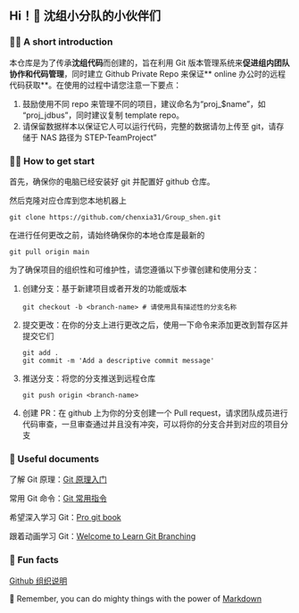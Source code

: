 ## Hi！👋 沈组小分队的小伙伴们 

### 🙋‍♀️ A short introduction

本仓库是为了传承**沈组代码**而创建的，旨在利用 Git 版本管理系统来**促进组内团队协作和代码管理**，同时建立 Github Private Repo 来保证** online 办公时的远程代码获取**。在使用的过程中请您注意一下要点：

1. 鼓励使用不同 repo 来管理不同的项目，建议命名为“proj_$name”，如 “proj_jdbus”，同时建议复制 template repo。
2. 请保留数据样本以保证它人可以运行代码，完整的数据请勿上传至 git，请存储于 NAS 路径为 STEP-TeamProject”

### 👩‍💻 How to get start
首先，确保你的电脑已经安装好 git 并配置好 github 仓库。

然后克隆对应仓库到您本地机器上
```
git clone https://github.com/chenxia31/Group_shen.git
```
在进行任何更改之前，请始终确保你的本地仓库是最新的
```
git pull origin main
```
为了确保项目的组织性和可维护性，请您遵循以下步骤创建和使用分支：
1. 创建分支：基于新建项目或者开发的功能或版本
   ```
   git checkout -b <branch-name> # 请使用具有描述性的分支名称
   ```
2. 提交更改：在你的分支上进行更改之后，使用一下命令来添加更改到暂存区并提交它们
   ```
   git add .
   git commit -m 'Add a descriptive commit message'
   ```
3. 推送分支：将您的分支推送到远程仓库
   ```
   git push origin <branch-name>
   ```
4. 创建 PR：在 github 上为你的分支创建一个 Pull request，请求团队成员进行代码审查，一旦审查通过并且没有冲突，可以将你的分支合并到对应的项目分支

### 🧐 Useful documents

了解 Git 原理：[Git 原理入门](https://www.ruanyifeng.com/blog/2018/10/git-internals.html)

常用 Git 命令：[Git 常用指令](https://www.ruanyifeng.com/blog/2015/12/git-cheat-sheet.html)

希望深入学习 Git：[Pro git book](https://git-scm.com/book/zh/v2)

跟着动画学习 Git：[Welcome to Learn Git Branching](https://learngitbranching.js.org/)

### 🍿 Fun facts
[Github 组织说明](https://docs.github.com/zh/organizations)

🧙 Remember, you can do mighty things with the power of [Markdown](https://docs.github.com/github/writing-on-github/getting-started-with-writing-and-formatting-on-github/basic-writing-and-formatting-syntax)

